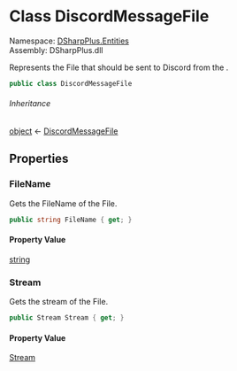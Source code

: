 # Class DiscordMessageFile

Namespace: [DSharpPlus.Entities](DSharpPlus.Entities.md)  
Assembly: DSharpPlus.dll

Represents the File that should be sent to Discord from the <xref href="DSharpPlus.Entities.DiscordMessageBuilder" data-throw-if-not-resolved="false"></xref>.

```csharp
public class DiscordMessageFile
```

###### Inheritance

[object](https://learn.microsoft.com/dotnet/api/system.object) ← 
[DiscordMessageFile](DSharpPlus.Entities.DiscordMessageFile.md)

## Properties

### <a id="DSharpPlus_Entities_DiscordMessageFile_FileName"></a>FileName

Gets the FileName of the File.

```csharp
public string FileName { get; }
```

#### Property Value

[string](https://learn.microsoft.com/dotnet/api/system.string)

### <a id="DSharpPlus_Entities_DiscordMessageFile_Stream"></a>Stream

Gets the stream of the File.

```csharp
public Stream Stream { get; }
```

#### Property Value

[Stream](https://learn.microsoft.com/dotnet/api/system.io.stream)

